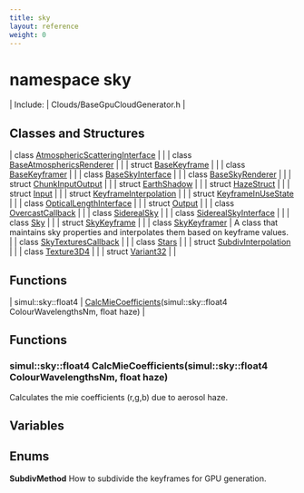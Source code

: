 ```yaml
---
title: sky
layout: reference
weight: 0
---
```

namespace sky
===

| Include: | Clouds/BaseGpuCloudGenerator.h |



  


Classes and Structures
---

| class [AtmosphericScatteringInterface](sky/AtmosphericScatteringInterface) |  |
| class [BaseAtmosphericsRenderer](sky/BaseAtmosphericsRenderer) |  |
| struct [BaseKeyframe](sky/BaseKeyframe) |  |
| class [BaseKeyframer](sky/BaseKeyframer) |  |
| class [BaseSkyInterface](sky/BaseSkyInterface) |  |
| class [BaseSkyRenderer](sky/BaseSkyRenderer) |  |
| struct [ChunkInputOutput](sky/ChunkInputOutput) |  |
| struct [EarthShadow](sky/EarthShadow) |  |
| struct [HazeStruct](sky/HazeStruct) |  |
| struct [Input](sky/Input) |  |
| struct [KeyframeInterpolation](sky/KeyframeInterpolation) |  |
| struct [KeyframeInUseState](sky/KeyframeInUseState) |  |
| class [OpticalLengthInterface](sky/OpticalLengthInterface) |  |
| struct [Output](sky/Output) |  |
| class [OvercastCallback](sky/OvercastCallback) |  |
| class [SiderealSky](sky/SiderealSky) |  |
| class [SiderealSkyInterface](sky/SiderealSkyInterface) |  |
| class [Sky](sky/Sky) |  |
| struct [SkyKeyframe](sky/SkyKeyframe) |  |
| class [SkyKeyframer](sky/SkyKeyframer) | A class that maintains sky properties and interpolates them based on keyframe values.<br> |
| class [SkyTexturesCallback](sky/SkyTexturesCallback) |  |
| class [Stars](sky/Stars) |  |
| struct [SubdivInterpolation](sky/SubdivInterpolation) |  |
| class [Texture3D4](sky/Texture3D4) |  |
| struct [Variant32](sky/Variant32) |  |

Functions
---

| simul::sky::float4 | [CalcMieCoefficients](#CalcMieCoefficients)(simul::sky::float4 ColourWavelengthsNm, float haze) |



  


Functions
---

### <a name="CalcMieCoefficients"/>simul::sky::float4 CalcMieCoefficients(simul::sky::float4 ColourWavelengthsNm, float haze)
Calculates the mie coefficients (r,g,b) due to aerosol haze.

Variables
---

Enums
---

**SubdivMethod**  How to subdivide the keyframes for GPU generation.

